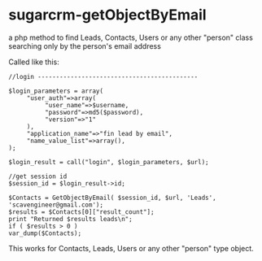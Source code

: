 # sugarcrm-getObjectByEmail
a php method to find Leads, Contacts, Users or any other "person" class searching only by the person's email address

Called like this:


    //login --------------------------------------------

    $login_parameters = array(
         "user_auth"=>array(
              "user_name"=>$username,
              "password"=>md5($password),
              "version"=>"1"
         ),
         "application_name"=>"fin lead by email",
         "name_value_list"=>array(),
    );

    $login_result = call("login", $login_parameters, $url);

    //get session id
    $session_id = $login_result->id;

    $Contacts = GetObjectByEmail( $session_id, $url, 'Leads', 'scavengineer@gmail.com');
    $results = $Contacts[0]["result_count"];
    print "Returned $results leads\n";
    if ( $results > 0 )
    var_dump($Contacts);
 
 
 This works for Contacts, Leads, Users or any other "person" type object.
